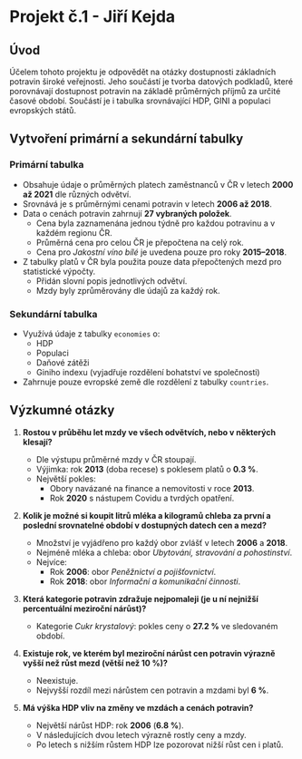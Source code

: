 # Projekt č.1 - Jiří Kejda

## Úvod
Účelem tohoto projektu je odpovědět na otázky dostupnosti základních potravin široké veřejnosti. Jeho součástí je tvorba datových podkladů, které porovnávají dostupnost potravin na základě průměrných příjmů za určité časové období. Součástí je i tabulka srovnávající HDP, GINI a populaci evropských států.

## Vytvoření primární a sekundární tabulky

### Primární tabulka
- Obsahuje údaje o průměrných platech zaměstnanců v ČR v letech **2000 až 2021** dle různých odvětví.
- Srovnává je s průměrnými cenami potravin v letech **2006 až 2018**.
- Data o cenách potravin zahrnují **27 vybraných položek**.
  - Cena byla zaznamenána jednou týdně pro každou potravinu a v každém regionu ČR.
  - Průměrná cena pro celou ČR je přepočtena na celý rok.
  - Cena pro *Jakostní víno bílé* je uvedena pouze pro roky **2015–2018**.
- Z tabulky platů v ČR byla použita pouze data přepočtených mezd pro statistické výpočty.
  - Přidán slovní popis jednotlivých odvětví.
  - Mzdy byly zprůměrovány dle údajů za každý rok.

### Sekundární tabulka
- Využívá údaje z tabulky `economies` o:
  - HDP
  - Populaci
  - Daňové zátěži
  - Giniho indexu (vyjadřuje rozdělení bohatství ve společnosti)
- Zahrnuje pouze evropské země dle rozdělení z tabulky `countries`.

## Výzkumné otázky

1. **Rostou v průběhu let mzdy ve všech odvětvích, nebo v některých klesají?**
   - Dle výstupu průměrné mzdy v ČR stoupají.
   - Výjimka: rok **2013** (doba recese) s poklesem platů o **0.3 %**.
   - Největší pokles:
     - Obory navázané na finance a nemovitosti v roce **2013**.
     - Rok **2020** s nástupem Covidu a tvrdých opatření.

2. **Kolik je možné si koupit litrů mléka a kilogramů chleba za první a poslední srovnatelné období v dostupných datech cen a mezd?**
   - Množství je vyjádřeno pro každý obor zvlášť v letech **2006** a **2018**.
   - Nejméně mléka a chleba: obor *Ubytování, stravování a pohostinství*.
   - Nejvíce:
     - Rok **2006**: obor *Peněžnictví a pojišťovnictví*.
     - Rok **2018**: obor *Informační a komunikační činnosti*.

3. **Která kategorie potravin zdražuje nejpomaleji (je u ní nejnižší percentuální meziroční nárůst)?**
   - Kategorie *Cukr krystalový*: pokles ceny o **27.2 %** ve sledovaném období.

4. **Existuje rok, ve kterém byl meziroční nárůst cen potravin výrazně vyšší než růst mezd (větší než 10 %)?**
   - Neexistuje.
   - Nejvyšší rozdíl mezi nárůstem cen potravin a mzdami byl **6 %**.

5. **Má výška HDP vliv na změny ve mzdách a cenách potravin?**
   - Největší nárůst HDP: rok **2006** (**6.8 %**).
   - V následujících dvou letech výrazně rostly ceny a mzdy.
   - Po letech s nižším růstem HDP lze pozorovat nižší růst cen i platů.